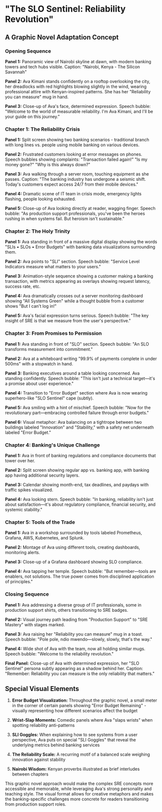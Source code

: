 # "The SLO Sentinel: Reliability Revolution"
## A Graphic Novel Adaptation Concept

### Opening Sequence

**Panel 1:** Panoramic view of Nairobi skyline at dawn, with modern banking towers and tech hubs visible. Caption: "Nairobi, Kenya - The Silicon Savannah"

**Panel 2:** Ava Kimani stands confidently on a rooftop overlooking the city, her dreadlocks with red highlights blowing slightly in the wind, wearing professional attire with Kenyan-inspired patterns. She has her "Reliability you can measure" mug in hand.

**Panel 3:** Close-up of Ava's face, determined expression. Speech bubble: "Welcome to the world of measurable reliability. I'm Ava Kimani, and I'll be your guide on this journey."

### Chapter 1: The Reliability Crisis

**Panel 1:** Split screen showing two banking scenarios - traditional branch with long lines vs. people using mobile banking on various devices.

**Panel 2:** Frustrated customers looking at error messages on phones. Speech bubbles showing complaints: "Transaction failed again!" "Is my money gone?" "Why is this always down?"

**Panel 3:** Ava walking through a server room, touching equipment as she passes. Caption: "The banking industry has undergone a seismic shift. Today's customers expect access 24/7 from their mobile devices."

**Panel 4:** Dramatic scene of IT team in crisis mode, emergency lights flashing, people looking exhausted.

**Panel 5:** Close-up of Ava looking directly at reader, wagging finger. Speech bubble: "As production support professionals, you've been the heroes rushing in when systems fail. But heroism isn't sustainable."

### Chapter 2: The Holy Trinity

**Panel 1:** Ava standing in front of a massive digital display showing the words "SLIs • SLOs • Error Budgets" with banking data visualizations surrounding them.

**Panel 2:** Ava points to "SLI" section. Speech bubble: "Service Level Indicators measure what matters to your users."

**Panel 3:** Animation-style sequence showing a customer making a banking transaction, with metrics appearing as overlays showing request latency, success rate, etc.

**Panel 4:** Ava dramatically crosses out a server monitoring dashboard showing "All Systems Green" while a thought bubble from a customer shows "But I can't log in!"

**Panel 5:** Ava's facial expression turns serious. Speech bubble: "The key insight of SRE is that we measure from the user's perspective."

### Chapter 3: From Promises to Permission

**Panel 1:** Ava standing in front of "SLO" section. Speech bubble: "An SLO transforms measurement into commitment."

**Panel 2:** Ava at a whiteboard writing "99.9% of payments complete in under 500ms" with a stopwatch in hand.

**Panel 3:** Banking executives around a table looking concerned. Ava standing confidently. Speech bubble: "This isn't just a technical target—it's a promise about user experience."

**Panel 4:** Transition to "Error Budget" section where Ava is now wearing superhero-like "SLO Sentinel" cape (subtly).

**Panel 5:** Ava smiling with a hint of mischief. Speech bubble: "Now for the revolutionary part—embracing controlled failure through error budgets."

**Panel 6:** Visual metaphor: Ava balancing on a tightrope between two buildings labeled "Innovation" and "Stability," with a safety net underneath labeled "Error Budget."

### Chapter 4: Banking's Unique Challenge

**Panel 1:** Ava in front of banking regulations and compliance documents that tower over her.

**Panel 2:** Split screen showing regular app vs. banking app, with banking app having additional security layers.

**Panel 3:** Calendar showing month-end, tax deadlines, and paydays with traffic spikes visualized.

**Panel 4:** Ava looking stern. Speech bubble: "In banking, reliability isn't just about satisfaction—it's about regulatory compliance, financial security, and systemic stability."

### Chapter 5: Tools of the Trade

**Panel 1:** Ava in a workshop surrounded by tools labeled Prometheus, Grafana, AWS, Kubernetes, and Splunk.

**Panel 2:** Montage of Ava using different tools, creating dashboards, monitoring alerts.

**Panel 3:** Close-up of a Grafana dashboard showing SLO compliance.

**Panel 4:** Ava tapping her temple. Speech bubble: "But remember—tools are enablers, not solutions. The true power comes from disciplined application of principles."

### Closing Sequence

**Panel 1:** Ava addressing a diverse group of IT professionals, some in production support shirts, others transitioning to SRE badges.

**Panel 2:** Visual journey path leading from "Production Support" to "SRE Mastery" with stages marked.

**Panel 3:** Ava raising her "Reliability you can measure" mug in a toast. Speech bubble: "Pole pole, ndio mwendo—slowly, slowly, that's the way."

**Panel 4:** Wide shot of Ava with the team, now all holding similar mugs. Speech bubble: "Welcome to the reliability revolution."

**Final Panel:** Close-up of Ava with determined expression, her "SLO Sentinel" persona subtly appearing as a shadow behind her. Caption: "Remember: Reliability you can measure is the only reliability that matters."

## Special Visual Elements

1. **Error Budget Visualization:** Throughout the graphic novel, a small meter in the corner of certain panels showing "Error Budget Remaining" - visually representing how different scenarios affect the budget

2. **Wrist-Slap Moments:** Comedic panels where Ava "slaps wrists" when spotting reliability anti-patterns

3. **SLI Goggles:** When explaining how to see systems from a user perspective, Ava puts on special "SLI Goggles" that reveal the underlying metrics behind banking services

4. **The Reliability Scale:** A recurring motif of a balanced scale weighing innovation against stability

5. **Nairobi Wisdom:** Kenyan proverbs illustrated as brief interludes between chapters

This graphic novel approach would make the complex SRE concepts more accessible and memorable, while leveraging Ava's strong personality and teaching style. The visual format allows for creative metaphors and makes the banking-specific challenges more concrete for readers transitioning from production support roles.